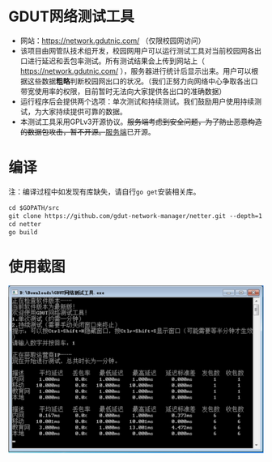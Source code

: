 # GDUT网络测试工具

- 网站：https://network.gdutnic.com/ （仅限校园网访问）  
- 该项目由网管队技术组开发，校园网用户可以运行测试工具对当前校园网各出口进行延迟和丢包率测试。所有测试结果会上传到网站上（ https://network.gdutnic.com/ ），服务器进行统计后显示出来。用户可以根据这些数据**粗略**判断校园网出口的状况。（我们正努力向网络中心争取各出口带宽使用率的权限，目前暂时无法向大家提供各出口的准确数据）  
- 运行程序后会提供两个选项：单次测试和持续测试。我们鼓励用户使用持续测试，为大家持续提供可靠的数据。  
- 本测试工具采用GPLv3开源协议。~~服务端考虑到安全问题，为了防止恶意构造的数据包攻击，暂不开源。~~[服务端](https://github.com/chn-lee-yumi/GDUT_network_tester_server)已开源。  

# 编译

注：编译过程中如发现有库缺失，请自行`go get`安装相关库。

```shell
cd $GOPATH/src
git clone https://github.com/gdut-network-manager/netter.git --depth=1
cd netter
go build
```

# 使用截图

![截图](screenshot.png)
